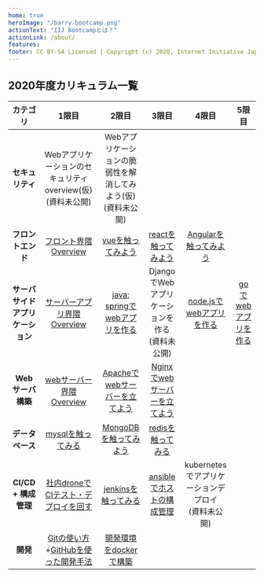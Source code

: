 ```yaml
---
home: true
heroImage: "/barry-bootcamp.png"
actionText: "IIJ Bootcampとは？"
actionLink: /about/
features:
footer: CC BY-SA Licensed | Copyright (c) 2020, Internet Initiative Japan Inc.
---
```


## 2020年度カリキュラム一覧

|             カテゴリ             |                                      1限目                                      |                              2限目                              |                       3限目                        |                        4限目                         |                 5限目                  |
| :------------------------------: | :-----------------------------------------------------------------------------: | :-------------------------------------------------------------: | :------------------------------------------------: | :--------------------------------------------------: | :------------------------------------: |
|         **セキュリティ**         |         Webアプリケーションのセキュリティ overview(仮)<br>(資料未公開)          | Webアプリケーションの脆弱性を解消してみよう(仮)<br>(資料未公開) |
|        **フロントエンド**        |                  [フロント界隈 Overview](/frontend/overview/)                   |               [vueを触ってみよう](/frontend/vue/)               |      [reactを触ってみよう](/frontend/react/)       |     [Angularを触ってみよう](/frontend/angular/)      |
| **サーバサイドアプリケーション** |              [サーバーアプリ界隈 Overview](/server-app/overview/)               |       [java: springでwebアプリを作る](/server-app/java/)        | DjangoでWebアプリケーションを作る<br>(資料未公開)  |    [node.jsでwebアプリを作る](/server-app/node/)     | [goでwebアプリを作る](/server-app/go/) |
|        **Webサーバ構築**         |                [webサーバー界隈 Overview](/web-server/overview/)                |      [Apacheでwebサーバーを立てよう](/web-server/apache/)       | [Nginxでwebサーバーを立てよう](/web-server/nginx/) |
|         **データベース**         |                      [mysqlを触ってみる](/database/mysql/)                      |           [MongoDBを触ってみよう](/database/mongodb/)           |       [redisを触ってみる](/database/redis/)        |
|       **CI/CD + 構成管理**       |           [社内droneでCIテスト・デプロイを回す](/development/drone/)            |          [jenkinsを触ってみる](/development/jenkins/)           |       [ansibleでホストの構成管理](/ansible/)       | kubernetesでアプリケーションデプロイ<br>(資料未公開) |
|             **開発**             | [Gitの使い方](/development/git/)+[GitHubを使った開発手法](/development/github/) |        [開発環境をdockerで構築](/docker/docker-compose/)        |
